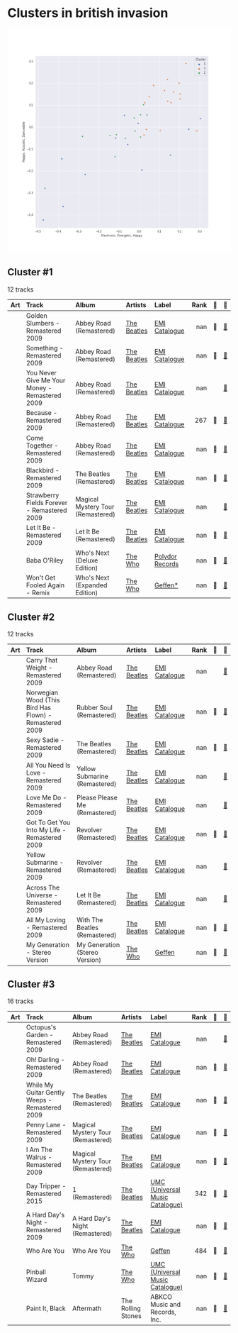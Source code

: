 # Clusters in british invasion

![Comparison of Cluster](../../../images/genres/british_invasion/clusters/clusters_scatter.png)

## Cluster #1

12 tracks

| Art | Track | Album | Artists | Label | Rank | 💚 | 🔗 |
|:---|:---|:---|:---|:---|---:|:---|:---|
| <img src="https://i.scdn.co/image/ab67616d0000b273dc30583ba717007b00cceb25" alt="" width="50" /> | Golden Slumbers - Remastered 2009 | Abbey Road (Remastered) | [The Beatles](../../../../artists/the_beatles/overview.md) | [EMI Catalogue](../../../../labels/emi_catalogue) | nan | 💚 | [🔗](https://open.spotify.com/track/01SfTM5nfCou5gQL70r6gs) |
| <img src="https://i.scdn.co/image/ab67616d0000b273dc30583ba717007b00cceb25" alt="" width="50" /> | Something - Remastered 2009 | Abbey Road (Remastered) | [The Beatles](../../../../artists/the_beatles/overview.md) | [EMI Catalogue](../../../../labels/emi_catalogue) | nan | 💚 | [🔗](https://open.spotify.com/track/0pNeVovbiZHkulpGeOx1Gj) |
| <img src="https://i.scdn.co/image/ab67616d0000b273dc30583ba717007b00cceb25" alt="" width="50" /> | You Never Give Me Your Money - Remastered 2009 | Abbey Road (Remastered) | [The Beatles](../../../../artists/the_beatles/overview.md) | [EMI Catalogue](../../../../labels/emi_catalogue) | nan | | [🔗](https://open.spotify.com/track/1jOLTO379yIu9aMnCkpMQl) |
| <img src="https://i.scdn.co/image/ab67616d0000b273dc30583ba717007b00cceb25" alt="" width="50" /> | Because - Remastered 2009 | Abbey Road (Remastered) | [The Beatles](../../../../artists/the_beatles/overview.md) | [EMI Catalogue](../../../../labels/emi_catalogue) | 267 | 💚 | [🔗](https://open.spotify.com/track/1rxoyGj1QuPoVi8fOft1Kt) |
| <img src="https://i.scdn.co/image/ab67616d0000b273dc30583ba717007b00cceb25" alt="" width="50" /> | Come Together - Remastered 2009 | Abbey Road (Remastered) | [The Beatles](../../../../artists/the_beatles/overview.md) | [EMI Catalogue](../../../../labels/emi_catalogue) | nan | 💚 | [🔗](https://open.spotify.com/track/2EqlS6tkEnglzr7tkKAAYD) |
| <img src="https://i.scdn.co/image/ab67616d0000b2734ce8b4e42588bf18182a1ad2" alt="" width="50" /> | Blackbird - Remastered 2009 | The Beatles (Remastered) | [The Beatles](../../../../artists/the_beatles/overview.md) | [EMI Catalogue](../../../../labels/emi_catalogue) | nan | 💚 | [🔗](https://open.spotify.com/track/5jgFfDIR6FR0gvlA56Nakr) |
| <img src="https://i.scdn.co/image/ab67616d0000b273692d9189b2bd75525893f0c1" alt="" width="50" /> | Strawberry Fields Forever - Remastered 2009 | Magical Mystery Tour (Remastered) | [The Beatles](../../../../artists/the_beatles/overview.md) | [EMI Catalogue](../../../../labels/emi_catalogue) | nan | | [🔗](https://open.spotify.com/track/3Am0IbOxmvlSXro7N5iSfZ) |
| <img src="https://i.scdn.co/image/ab67616d0000b27384243a01af3c77b56fe01ab1" alt="" width="50" /> | Let It Be - Remastered 2009 | Let It Be (Remastered) | [The Beatles](../../../../artists/the_beatles/overview.md) | [EMI Catalogue](../../../../labels/emi_catalogue) | nan | 💚 | [🔗](https://open.spotify.com/track/7iN1s7xHE4ifF5povM6A48) |
| <img src="https://i.scdn.co/image/ab67616d0000b273fe24dcd263c08c6dd84b6e8c" alt="" width="50" /> | Baba O'Riley | Who's Next (Deluxe Edition) | [The Who](../../../../artists/the_who/overview.md) | [Polydor Records](../../../../labels/polydor_records) | nan | 💚 | [🔗](https://open.spotify.com/track/3qiyyUfYe7CRYLucrPmulD) |
| <img src="https://i.scdn.co/image/ab67616d0000b2732d3eda886f81a2bad9274f02" alt="" width="50" /> | Won't Get Fooled Again - Remix | Who's Next (Expanded Edition) | [The Who](../../../../artists/the_who/overview.md) | [Geffen*](../../../../labels/geffen) | nan | 💚 | [🔗](https://open.spotify.com/track/1W1GpfPujmgp2vQqcpUhtU) |
## Cluster #2

12 tracks

| Art | Track | Album | Artists | Label | Rank | 💚 | 🔗 |
|:---|:---|:---|:---|:---|---:|:---|:---|
| <img src="https://i.scdn.co/image/ab67616d0000b273dc30583ba717007b00cceb25" alt="" width="50" /> | Carry That Weight - Remastered 2009 | Abbey Road (Remastered) | [The Beatles](../../../../artists/the_beatles/overview.md) | [EMI Catalogue](../../../../labels/emi_catalogue) | nan | | [🔗](https://open.spotify.com/track/5eZrW59C3UgBhkqNlowEID) |
| <img src="https://i.scdn.co/image/ab67616d0000b273ed801e58a9ababdea6ac7ce4" alt="" width="50" /> | Norwegian Wood (This Bird Has Flown) - Remastered 2009 | Rubber Soul (Remastered) | [The Beatles](../../../../artists/the_beatles/overview.md) | [EMI Catalogue](../../../../labels/emi_catalogue) | nan | 💚 | [🔗](https://open.spotify.com/track/1H7gMYGykdtwZOV6s1N0by) |
| <img src="https://i.scdn.co/image/ab67616d0000b2734ce8b4e42588bf18182a1ad2" alt="" width="50" /> | Sexy Sadie - Remastered 2009 | The Beatles (Remastered) | [The Beatles](../../../../artists/the_beatles/overview.md) | [EMI Catalogue](../../../../labels/emi_catalogue) | nan | 💚 | [🔗](https://open.spotify.com/track/2tBv9tAdqEbLNDi5smSjbg) |
| <img src="https://i.scdn.co/image/ab67616d0000b273d283808926ad3d2220e63c1c" alt="" width="50" /> | All You Need Is Love - Remastered 2009 | Yellow Submarine (Remastered) | [The Beatles](../../../../artists/the_beatles/overview.md) | [EMI Catalogue](../../../../labels/emi_catalogue) | nan | | [🔗](https://open.spotify.com/track/2Z8cY4QpZTFUZxCQCpvNe1) |
| <img src="https://i.scdn.co/image/ab67616d0000b273dbeec63ad914c973e75c24df" alt="" width="50" /> | Love Me Do - Remastered 2009 | Please Please Me (Remastered) | [The Beatles](../../../../artists/the_beatles/overview.md) | [EMI Catalogue](../../../../labels/emi_catalogue) | nan | | [🔗](https://open.spotify.com/track/3VbGCXWRiouAq8VyMYN2MI) |
| <img src="https://i.scdn.co/image/ab67616d0000b27328b8b9b46428896e6491e97a" alt="" width="50" /> | Got To Get You Into My Life - Remastered 2009 | Revolver (Remastered) | [The Beatles](../../../../artists/the_beatles/overview.md) | [EMI Catalogue](../../../../labels/emi_catalogue) | nan | 💚 | [🔗](https://open.spotify.com/track/3tGhRLgcCP6SIZU3tbGl7l) |
| <img src="https://i.scdn.co/image/ab67616d0000b27328b8b9b46428896e6491e97a" alt="" width="50" /> | Yellow Submarine - Remastered 2009 | Revolver (Remastered) | [The Beatles](../../../../artists/the_beatles/overview.md) | [EMI Catalogue](../../../../labels/emi_catalogue) | nan | | [🔗](https://open.spotify.com/track/50xwQXPtfNZFKFeZ0XePWc) |
| <img src="https://i.scdn.co/image/ab67616d0000b27384243a01af3c77b56fe01ab1" alt="" width="50" /> | Across The Universe - Remastered 2009 | Let It Be (Remastered) | [The Beatles](../../../../artists/the_beatles/overview.md) | [EMI Catalogue](../../../../labels/emi_catalogue) | nan | | [🔗](https://open.spotify.com/track/4dkoqJrP0L8FXftrMZongF) |
| <img src="https://i.scdn.co/image/ab67616d0000b273608a63ad5b18e99da94a3f73" alt="" width="50" /> | All My Loving - Remastered 2009 | With The Beatles (Remastered) | [The Beatles](../../../../artists/the_beatles/overview.md) | [EMI Catalogue](../../../../labels/emi_catalogue) | nan | 💚 | [🔗](https://open.spotify.com/track/4joiWvli4qJVEW6qZV2i2J) |
| <img src="https://i.scdn.co/image/ab67616d0000b27334658b1827b64a1d4d5a5ca9" alt="" width="50" /> | My Generation - Stereo Version | My Generation (Stereo Version) | [The Who](../../../../artists/the_who/overview.md) | [Geffen](../../../../labels/geffen) | nan | 💚 | [🔗](https://open.spotify.com/track/4u9f8hqstB7iITDJNzKhQx) |
## Cluster #3

16 tracks

| Art | Track | Album | Artists | Label | Rank | 💚 | 🔗 |
|:---|:---|:---|:---|:---|---:|:---|:---|
| <img src="https://i.scdn.co/image/ab67616d0000b273dc30583ba717007b00cceb25" alt="" width="50" /> | Octopus's Garden - Remastered 2009 | Abbey Road (Remastered) | [The Beatles](../../../../artists/the_beatles/overview.md) | [EMI Catalogue](../../../../labels/emi_catalogue) | nan | | [🔗](https://open.spotify.com/track/0suLngfo7rJoetk7Ub6N8l) |
| <img src="https://i.scdn.co/image/ab67616d0000b273dc30583ba717007b00cceb25" alt="" width="50" /> | Oh! Darling - Remastered 2009 | Abbey Road (Remastered) | [The Beatles](../../../../artists/the_beatles/overview.md) | [EMI Catalogue](../../../../labels/emi_catalogue) | nan | 💚 | [🔗](https://open.spotify.com/track/2mxByJWOajjiVsLWjNXvDJ) |
| <img src="https://i.scdn.co/image/ab67616d0000b2734ce8b4e42588bf18182a1ad2" alt="" width="50" /> | While My Guitar Gently Weeps - Remastered 2009 | The Beatles (Remastered) | [The Beatles](../../../../artists/the_beatles/overview.md) | [EMI Catalogue](../../../../labels/emi_catalogue) | nan | 💚 | [🔗](https://open.spotify.com/track/389QX9Q1eUOEZ19vtzzI9O) |
| <img src="https://i.scdn.co/image/ab67616d0000b273692d9189b2bd75525893f0c1" alt="" width="50" /> | Penny Lane - Remastered 2009 | Magical Mystery Tour (Remastered) | [The Beatles](../../../../artists/the_beatles/overview.md) | [EMI Catalogue](../../../../labels/emi_catalogue) | nan | 💚 | [🔗](https://open.spotify.com/track/1h04XMpzGzmAudoI6VHBgA) |
| <img src="https://i.scdn.co/image/ab67616d0000b273692d9189b2bd75525893f0c1" alt="" width="50" /> | I Am The Walrus - Remastered 2009 | Magical Mystery Tour (Remastered) | [The Beatles](../../../../artists/the_beatles/overview.md) | [EMI Catalogue](../../../../labels/emi_catalogue) | nan | 💚 | [🔗](https://open.spotify.com/track/6Pq9MmkDQYZiiCDpxnvrf6) |
| <img src="https://i.scdn.co/image/ab67616d0000b273582d56ce20fe0146ffa0e5cf" alt="" width="50" /> | Day Tripper - Remastered 2015 | 1 (Remastered) | [The Beatles](../../../../artists/the_beatles/overview.md) | [UMC (Universal Music Catalogue)](../../../../labels/umc_(universal_music_catalogue)) | 342 | 💚 | [🔗](https://open.spotify.com/track/29b2b96jozyD9GPCkOrVLs) |
| <img src="https://i.scdn.co/image/ab67616d0000b273e230f303815e82a86713eedd" alt="" width="50" /> | A Hard Day's Night - Remastered 2009 | A Hard Day's Night (Remastered) | [The Beatles](../../../../artists/the_beatles/overview.md) | [EMI Catalogue](../../../../labels/emi_catalogue) | nan | 💚 | [🔗](https://open.spotify.com/track/5J2CHimS7dWYMImCHkEFaJ) |
| <img src="https://i.scdn.co/image/ab67616d0000b273238b25b3d5884cb4f6027663" alt="" width="50" /> | Who Are You | Who Are You | [The Who](../../../../artists/the_who/overview.md) | [Geffen](../../../../labels/geffen) | 484 | 💚 | [🔗](https://open.spotify.com/track/23IJ5wLRhEZ9DOuia5mPiZ) |
| <img src="https://i.scdn.co/image/ab67616d0000b27374ecb94bc3e5d851a39a0334" alt="" width="50" /> | Pinball Wizard | Tommy | [The Who](../../../../artists/the_who/overview.md) | [UMC (Universal Music Catalogue)](../../../../labels/umc_(universal_music_catalogue)) | nan | 💚 | [🔗](https://open.spotify.com/track/6LbbHFEajG9e4m0G3L47c4) |
| <img src="https://i.scdn.co/image/ab67616d0000b273bad7062c3fd2f2d037989694" alt="" width="50" /> | Paint It, Black | Aftermath | The Rolling Stones | ABKCO Music and Records, Inc. | nan | 💚 | [🔗](https://open.spotify.com/track/63T7DJ1AFDD6Bn8VzG6JE8) |